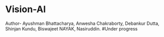 # Vision-AI

Author- Ayushman Bhattacharya, Anwesha Chakraborty, Debankur Dutta, Shinjan Kundu, Biswajeet NAYAK, Nasiruddin.
#Under progress


